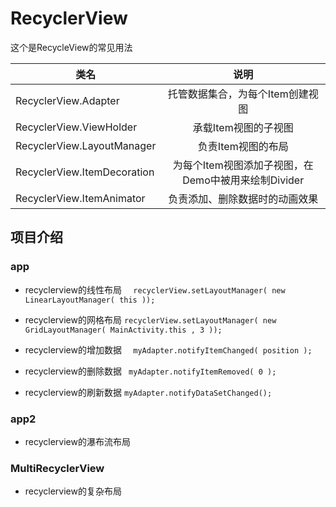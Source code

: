 # RecyclerView
这个是RecycleView的常见用法

| 类名        | 说明      |
| ------------- |:-------------:|
| RecyclerView.Adapter      | 托管数据集合，为每个Item创建视图 |
| RecyclerView.ViewHolder     | 承载Item视图的子视图      |
| RecyclerView.LayoutManager	| 负责Item视图的布局 |
| RecyclerView.ItemDecoration	| 为每个Item视图添加子视图，在Demo中被用来绘制Divider |
| RecyclerView.ItemAnimator  | 负责添加、删除数据时的动画效果 |


## 项目介绍
### app
- recyclerview的线性布局
`  recyclerView.setLayoutManager( new LinearLayoutManager( this ));`

- recyclerview的网格布局
`recyclerView.setLayoutManager( new GridLayoutManager( MainActivity.this , 3 ));`

- recyclerview的增加数据
`  myAdapter.notifyItemChanged( position );`

- recyclerview的删除数据
` myAdapter.notifyItemRemoved( 0 );`

- recyclerview的刷新数据
`myAdapter.notifyDataSetChanged();`

### app2
- recyclerview的瀑布流布局


### MultiRecyclerView 
- recyclerview的复杂布局
